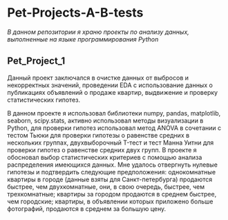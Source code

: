 # Pet-Projects-A-B-tests
*В данном репозитории я храню проекты по анализу данных, выполненные на языке программирования Python*

## Pet_Project_1
Данный проект заключался в очистке данных от выбросов и некорректных значений, проведении EDA с использование данных о публикациях объявлений о продаже квартир, выдвижение и проверку статистических гипотез.

В данном проекте я использовал библиотеки numpy, pandas, matplotlib, seaborn, scipy.stats, активно использовал методы визуализации в Python, для проверки гипотез использовал метод ANOVA в сочетании с тестом Тьюки для проверки гипотезы о равенстве средних в нескольких группах, двухвыборочный T-тест и тест Манна Уитни для проверки гипотез о равенстве средних двух групп. В проекте я обосновал выбор статистических критериев с помощью анализа распределения имеющихся данных. Мне удалось отвергнуть нулевые гипотезы и подтвердить следующие предположения: однокомнатные квартиры в городе (данные взяты для Санкт-петербурга) продаются быстрее, чем двухкомнатные, они, в свою очередь, быстрее, чем трехкомнатные; квартиры за городом продаются в среднем быстрее, чем городские; квартиры, в объявлении которых приложено больше фотографий, продаются в среднем за большую цену.

